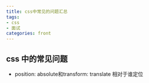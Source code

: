 ```yaml
---
title: css中常见的问题汇总
tags: 
- css
- 面试
categories: front
---
```


## css 中的常见问题
* position: absolute和transform: translate 相对于谁定位